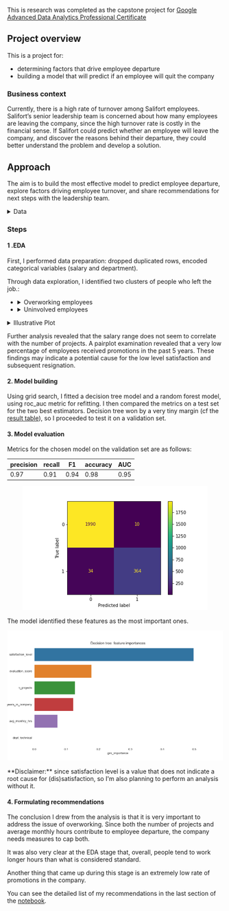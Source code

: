 This is research was completed as the capstone project for [Google Advanced Data Analytics Professional Certificate](https://www.coursera.org/professional-certificates/google-advanced-data-analytics)

## Project overview

This is a project for:
* determining factors that drive employee departure
* building a model that will predict if an employee will quit the company

### Business context

Currently, there is a high rate of turnover among Salifort employees. Salifort’s senior leadership team is concerned about how many employees are leaving the company, since the high turnover rate is costly in the financial sense. If Salifort could predict whether an employee will leave the company, and discover the reasons behind their departure, they could better understand the problem and develop a solution.

## Approach

The aim is to build the most effective model to predict employee departure, explore factors driving employee turnover, and share recommendations for next steps with the leadership team. 

<details>
<summary>Data</summary>

The [dataset](HR_capstone_dataset.csv) contains 14,999 rows – each row is a different employee’s self-reported information

Variable  |Description |
-----|-----|
satisfaction_level|Employee-reported job satisfaction level [0&ndash;1]|
last_evaluation|Score of employee's last performance review [0&ndash;1]|
number_project|Number of projects employee contributes to|
average_monthly_hours|Average number of hours employee worked per month|
time_spend_company|How long the employee has been with the company (years)
Work_accident|Whether or not the employee experienced an accident while at work
left|Whether or not the employee left the company
promotion_last_5years|Whether or not the employee was promoted in the last 5 years
Department|The employee's department
salary|The employee's salary range (low / medium / high)
</details>


### Steps
#### 1 .EDA
First, I performed data preparation: dropped duplicated rows, encoded categorical variables (salary and department).

Through data exploration, I identified two clusters of people who left the job.: 
*  <details><summary>Overworking employees</summary>
    Those who worked 240–300+ hours per month (mean monthly 200), participated in many projects and had a high evaluation score (> 0.8). These employees often have a critically low satisfaction score (<0.15). </details>
* <details><summary>Uninvolved employees</summary>
   A group of employees who were engaged only in minimal number of projects (2) and had a low evaluation score (<0.6), regular working hours (<160) a low satisfaction level (<0.5).</details>

<details>
<summary>Illustrative Plot</summary>

![CM](illustrations/clusters.png)
</details>

Further analysis revealed that the salary range does not seem to correlate with the number of projects. A pairplot examination revealed that a very low percentage of employees received promotions in the past 5 years. These findings may indicate a potential cause for the low level satisfaction and subsequent resignation. 


#### 2. Model building
Using grid search, I fitted a decision tree model and a random forest model, using roc_auc metric for refitting.
I then compared the metrics on a test set for the two best estimators. Decision tree won by a very tiny margin (cf the [result table](model_res_comparison.csv)), so I proceeded to test it on a validation set.

#### 3. Model evaluation

Metrics for the chosen model on the validation set are as follows:

precision |recall|F1|accuracy|AUC
-----------|-----|-----|-----|-----
0.97| 0.91      | 0.94      | 0.98      |0.95

<p align="center">
<img src=illustrations/confusion_matrix.png>
</p>
The model identified these features as the most important ones.
<p align="center">
<img src=illustrations/feature_i.png>
</p>
**Disclaimer:** since satisfaction level is a value that does not indicate a root cause for (dis)satisfaction, so I'm also planning to perform an analysis without it.

#### 4. Formulating recommendations

The conclusion I drew from the analysis is that it is very important to address the issue of overworking. Since both the number of projects and average monthly hours contribute to employee departure, the company needs measures to cap both.

It was also very clear at the EDA stage that, overall, people tend to work longer hours than what is considered standard. 

Another thing that came up during this stage is an extremely low rate of promotions in the company.

You can see the detailed list of my recommendations in the last section of the [notebook](Project.ipynb).
